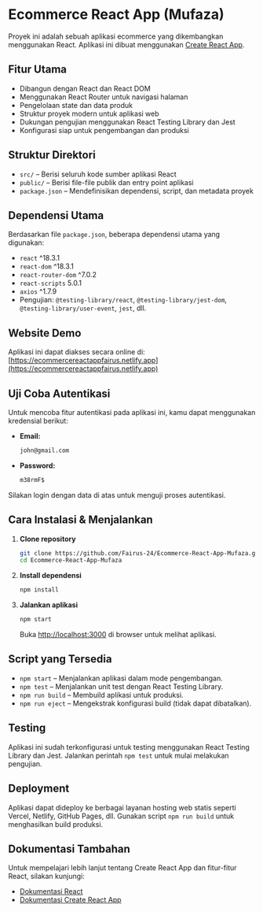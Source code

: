 # Ecommerce React App (Mufaza)

Proyek ini adalah sebuah aplikasi ecommerce yang dikembangkan menggunakan React. Aplikasi ini dibuat menggunakan [Create React App](https://github.com/facebook/create-react-app).

## Fitur Utama

- Dibangun dengan React dan React DOM
- Menggunakan React Router untuk navigasi halaman
- Pengelolaan state dan data produk
- Struktur proyek modern untuk aplikasi web
- Dukungan pengujian menggunakan React Testing Library dan Jest
- Konfigurasi siap untuk pengembangan dan produksi

## Struktur Direktori

- `src/` – Berisi seluruh kode sumber aplikasi React
- `public/` – Berisi file-file publik dan entry point aplikasi
- `package.json` – Mendefinisikan dependensi, script, dan metadata proyek

## Dependensi Utama

Berdasarkan file `package.json`, beberapa dependensi utama yang digunakan:

- `react` ^18.3.1
- `react-dom` ^18.3.1
- `react-router-dom` ^7.0.2
- `react-scripts` 5.0.1
- `axios` ^1.7.9
- Pengujian: `@testing-library/react`, `@testing-library/jest-dom`, `@testing-library/user-event`, `jest`, dll.

## Website Demo

Aplikasi ini dapat diakses secara online di:
[https://ecommercereactappfairus.netlify.app](https://ecommercereactappfairus.netlify.app)

## Uji Coba Autentikasi

Untuk mencoba fitur autentikasi pada aplikasi ini, kamu dapat menggunakan kredensial berikut:

- **Email:**
  ```bash
  john@gmail.com
  ```
- **Password:**
  ```bash
  m38rmF$
  ```

Silakan login dengan data di atas untuk menguji proses autentikasi.

## Cara Instalasi & Menjalankan

1. **Clone repository**
   ```bash
   git clone https://github.com/Fairus-24/Ecommerce-React-App-Mufaza.git
   cd Ecommerce-React-App-Mufaza
   ```

2. **Install dependensi**
   ```bash
   npm install
   ```

3. **Jalankan aplikasi**
   ```bash
   npm start
   ```
   Buka [http://localhost:3000](http://localhost:3000) di browser untuk melihat aplikasi.

## Script yang Tersedia

- `npm start` – Menjalankan aplikasi dalam mode pengembangan.
- `npm test` – Menjalankan unit test dengan React Testing Library.
- `npm run build` – Membuild aplikasi untuk produksi.
- `npm run eject` – Mengekstrak konfigurasi build (tidak dapat dibatalkan).

## Testing

Aplikasi ini sudah terkonfigurasi untuk testing menggunakan React Testing Library dan Jest. Jalankan perintah `npm test` untuk mulai melakukan pengujian.

## Deployment

Aplikasi dapat dideploy ke berbagai layanan hosting web statis seperti Vercel, Netlify, GitHub Pages, dll. Gunakan script `npm run build` untuk menghasilkan build produksi.

## Dokumentasi Tambahan

Untuk mempelajari lebih lanjut tentang Create React App dan fitur-fitur React, silakan kunjungi:
- [Dokumentasi React](https://reactjs.org/)
- [Dokumentasi Create React App](https://create-react-app.dev/docs/getting-started/)
